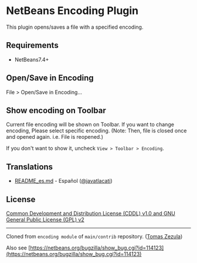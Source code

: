 # NetBeans Encoding Plugin
This plugin opens/saves a file with a specified encoding.

## Requirements

- NetBeans7.4+

## Open/Save in Encoding

File > Open/Save in Encoding...

## Show encoding on Toolbar
Current file encoding will be shown on Toolbar. If you want to change encoding, Please select specific encoding.
(Note: Then, file is closed once and opened again. i.e. File is reopened.)

If you don't want to show it, uncheck `View > Toolbar > Encoding`.

## Translations

- [README_es.md](README_es.md) - Español ([@javatlacati](https://github.com/javatlacati))

## License
[Common Development and Distribution License (CDDL) v1.0 and GNU General Public License (GPL) v2](http://netbeans.org/cddl-gplv2.html)

----
Cloned from `encoding module` of `main/contrib` repository. ([Tomas Zezula](https://github.com/tzezula))

Also see [https://netbeans.org/bugzilla/show_bug.cgi?id=114123](https://netbeans.org/bugzilla/show_bug.cgi?id=114123)
